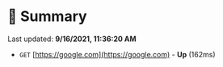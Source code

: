 # 📖 Summary
Last updated: **9/16/2021, 11:36:20 AM**

- `GET` [https://google.com](https://google.com) - **Up** (162ms)
